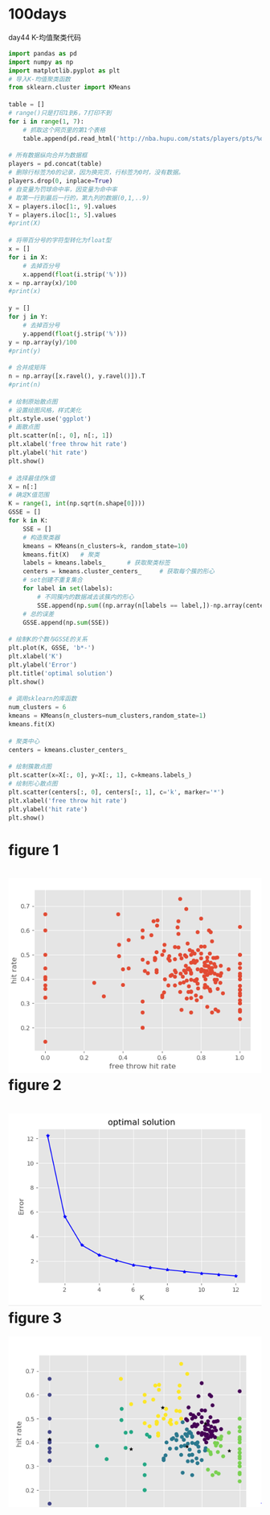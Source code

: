 100days
===========
day44 K-均值聚类代码
```python
import pandas as pd
import numpy as np
import matplotlib.pyplot as plt
# 导入K-均值聚类函数
from sklearn.cluster import KMeans

table = []
# range()只是打印1到6，7打印不到
for i in range(1, 7):
    # 抓取这个网页里的第1个表格
    table.append(pd.read_html('http://nba.hupu.com/stats/players/pts/%d' % i)[0])

# 所有数据纵向合并为数据框
players = pd.concat(table)
# 删除行标签为0的记录，因为换完页，行标签为0时，没有数据。
players.drop(0, inplace=True)
# 自变量为罚球命中率，因变量为命中率
# 取第一行到最后一行的，第九列的数据(0,1,..9)
X = players.iloc[1:, 9].values
Y = players.iloc[1:, 5].values
#print(X)

# 将带百分号的字符型转化为float型
x = []
for i in X:
    # 去掉百分号
    x.append(float(i.strip('%')))
x = np.array(x)/100
#print(x)

y = []
for j in Y:
    # 去掉百分号
    y.append(float(j.strip('%')))
y = np.array(y)/100
#print(y)

# 合并成矩阵
n = np.array([x.ravel(), y.ravel()]).T
#print(n)

# 绘制原始散点图
# 设置绘图风格，样式美化
plt.style.use('ggplot')
# 画散点图
plt.scatter(n[:, 0], n[:, 1])
plt.xlabel('free throw hit rate')
plt.ylabel('hit rate')
plt.show()

# 选择最佳的k值
X = n[:]
# 确定K值范围
K = range(1, int(np.sqrt(n.shape[0])))
GSSE = []
for k in K:
    SSE = []
    # 构造聚类器
    kmeans = KMeans(n_clusters=k, random_state=10)
    kmeans.fit(X)   # 聚类
    labels = kmeans.labels_      # 获取聚类标签
    centers = kmeans.cluster_centers_     # 获取每个簇的形心
    # set创建不重复集合
    for label in set(labels):
        # 不同簇内的数据减去该簇内的形心
        SSE.append(np.sum((np.array(n[labels == label,])-np.array(centers[label, :]))**2))
    # 总的误差
    GSSE.append(np.sum(SSE))

# 绘制K的个数与GSSE的关系
plt.plot(K, GSSE, 'b*-')
plt.xlabel('K')
plt.ylabel('Error')
plt.title('optimal solution')
plt.show()

# 调用sklearn的库函数
num_clusters = 6
kmeans = KMeans(n_clusters=num_clusters,random_state=1)
kmeans.fit(X)

# 聚类中心
centers = kmeans.cluster_centers_

# 绘制簇散点图
plt.scatter(x=X[:, 0], y=X[:, 1], c=kmeans.labels_)
# 绘制形心散点图
plt.scatter(centers[:, 0], centers[:, 1], c='k', marker='*')
plt.xlabel('free throw hit rate')
plt.ylabel('hit rate')
plt.show()
```
figure 1
===========
  ![image text](https://github.com/guanyang123/100days/blob/master/image/44.1.PNG)  
figure 2
===========
  ![image text](https://github.com/guanyang123/100days/blob/master/image/44.2.PNG)
figure 3
===========
  ![image text](https://github.com/guanyang123/100days/blob/master/image/44.3.PNG)
  


